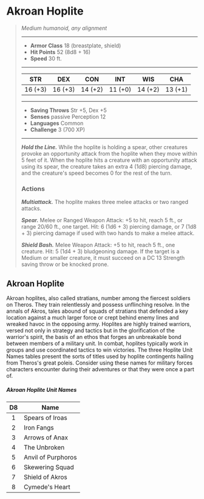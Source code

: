 # Akroan Hoplite
>*Medium humanoid, any alignment*
>___
>- **Armor Class** 18 (breastplate, shield)
>- **Hit Points** 52 (8d8 + 16)
>- **Speed** 30 ft.
>___
>|STR|DEX|CON|INT|WIS|CHA|
>|:---:|:---:|:---:|:---:|:---:|:---:|
>|16 (+3)|16 (+3)|14 (+2)|11 (+0)|14 (+2)|13 (+1)|
>___
>- **Saving Throws** Str +5, Dex +5
>- **Senses** passive Perception 12
>- **Languages** Common
>- **Challenge** 3 (700 XP)
>___
>***Hold the Line.*** While the hoplite is holding a spear, other creatures provoke an opportunity attack from the hoplite when they move within 5 feet of it. When the hoplite hits a creature with an opportunity attack using its spear, the creature takes an extra 4 (1d8) piercing damage, and the creature's speed becomes 0 for the rest of the turn.  
>
>### Actions
>***Multiattack.*** The hoplite makes three melee attacks or two ranged attacks.  
>
>***Spear.*** Melee  or Ranged Weapon Attack: +5 to hit, reach 5 ft., or range 20/60 ft., one target. Hit: 6 (1d6 + 3) piercing damage, or 7 (1d8 + 3) piercing damage if used with two hands to make a melee attack.  
>
>***Shield Bash.*** Melee Weapon Attack: +5 to hit, reach 5 ft., one creature. Hit: 5 (1d4 + 3) bludgeoning damage. If the target is a Medium or smaller creature, it must succeed on a DC 13 Strength saving throw or be knocked prone.
## Akroan Hoplite
Akroan hoplites, also called stratians, number among the fiercest soldiers on Theros. They train relentlessly and possess unflinching resolve. In the annals of Akros, tales abound of squads of stratians that defended a key location against a much larger force or crept behind enemy lines and wreaked havoc in the opposing army.
Hoplites are highly trained warriors, versed not only in strategy and tactics but in the glorification of the warrior's spirit, the basis of an ethos that forges an unbreakable bond between members of a military unit. In combat, hoplites typically work in groups and use coordinated tactics to win victories.
The three Hoplite Unit Names tables present the sorts of titles used by hoplite contingents hailing from Theros's great poleis. Consider using these names for military forces characters encounter during their adventures or that they were once a part of.
##### Akroan Hoplite Unit Names
| D8 | Name |
|:---:|---|
| 1 | Spears of Iroas |
| 2 | Iron Fangs |
| 3 | Arrows of Anax |
| 4 | The Unbroken |
| 5 | Anvil of Purphoros |
| 6 | Skewering Squad |
| 7 | Shield of Akros |
| 8 | Cymede's Heart |